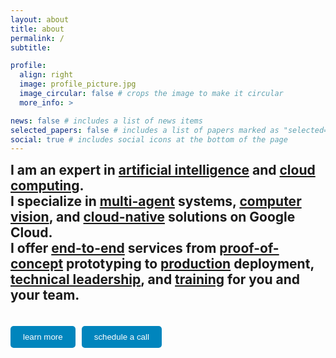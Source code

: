 ```yaml
---
layout: about
title: about
permalink: /
subtitle:

profile:
  align: right
  image: profile_picture.jpg
  image_circular: false # crops the image to make it circular
  more_info: >

news: false # includes a list of news items
selected_papers: false # includes a list of papers marked as "selected={true}"
social: true # includes social icons at the bottom of the page
---
```

<span style="font-size: 1.5em;">  
  <strong>I am an expert in <u>artificial intelligence</u> and <u>cloud computing</u>.</strong>  
  <br>
  <strong>I specialize in <u>multi-agent</u> systems, <u>computer vision</u>, and <u>cloud-native</u> solutions on Google Cloud.</strong>  
  <br>
  <strong>I offer <u>end-to-end</u> services from <u>proof-of-concept</u> prototyping to <u>production</u> deployment, <u>technical leadership</u>, and <u>training</u> for you and your team.</strong>  
</span>
<br><br>
<div style="margin-top: 20px; display: flex; gap: 10px;">
  <button onclick="toggleContent()" style="padding: 10px 20px; background-color: #0085bd; color: white; border: none; border-radius: 5px; cursor: pointer;">
    learn more
  </button>
  <a href="https://cal.com/juliushaas" style="text-decoration: none;">
    <button style="padding: 10px 20px; background-color: #0085bd; color: white; border: none; border-radius: 5px; cursor: pointer;">
      schedule a call
    </button>
  </a>
</div>

<div id="additionalContent" style="display: none; margin-top: 20px;">
  <p>
    <br><br>
    In 2 years and 8 months, I advanced from junior to mid-level and senior roles, eventually becoming <br><b>Head of Machine Learning & GenAI - Google Cloud</b> at a leading German consultancy with over <b>€1.2 billion</b> in revenue and more than <b>12,000 employees</b>, where I led the strategic alignment of the <b>Google Cloud Competence Center</b> for the domains of machine learning, generative AI, and data.
  </p>
  <p>
    As a technical lead on multiple <a href="/projects/">projects</a> with budgets of <b>€350k+</b>, I led and mentored <b>5+ software, data, and machine learning engineers</b>, designing and implementing <b>10+ production-level AI solutions</b> across <b>5+ industries</b> <br>(e.g. <a href="/projects/aixcell/">biomedicine</a>, <a href="/projects/docai_pocs/">insurance</a>, <a href="/projects/docai_pocs/">banking</a>,  <a href="/projects/lottery/">lottery</a>, <a href="/projects/rag/">publishers & media companies</a>, <a href="/projects/realtime_data_platform/">energy markets</a>).
  </p>
  
  <br>
<div style="margin-top: 20px; display: flex; gap: 10px;">
  <a href="/projects/" style="text-decoration: none;">
    <button style="padding: 10px 20px; background-color: #0085bd; color: white; border: none; border-radius: 5px; cursor: pointer;">
      projects
    </button>
  </a>
  <a href="/recommendations/" style="text-decoration: none;">
    <button style="padding: 10px 20px; background-color: #0085bd; color: white; border: none; border-radius: 5px; cursor: pointer;">
      client recommendations
    </button>
  </a>
  <a href="/cv/" style="text-decoration: none;">
    <button style="padding: 10px 20px; background-color: #0085bd; color: white; border: none; border-radius: 5px; cursor: pointer;">
      cv / resume
    </button>
  </a>
</div>

<br><br>
<script>
function toggleContent() {
  var content = document.getElementById("additionalContent");
  if (content.style.display === "none") {
    content.style.display = "block";
  } else {
    content.style.display = "none";
  }
}
</script>
